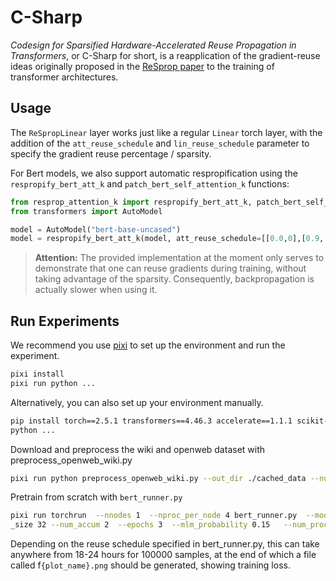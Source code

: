 # C-Sharp

*Codesign for Sparsified Hardware-Accelerated Reuse Propagation in Transformers*,
or C-Sharp for short,
is a reapplication of the gradient-reuse ideas originally proposed in the [ReSprop paper](https://openaccess.thecvf.com/content_CVPR_2020/papers/Goli_ReSprop_Reuse_Sparsified_Backpropagation_CVPR_2020_paper.pdf) to the training of transformer architectures.


## Usage
The `ReSpropLinear` layer works just like a regular `Linear` torch layer,
with the addition of the `att_reuse_schedule` and `lin_reuse_schedule` parameter to specify the gradient reuse percentage / sparsity.

For Bert models, we also support automatic respropification using the `respropify_bert_att_k` and `patch_bert_self_attention_k` functions:

```python
from resprop_attention_k import respropify_bert_att_k, patch_bert_self_attention_k
from transformers import AutoModel

model = AutoModel("bert-base-uncased")
model = respropify_bert_att_k(model, att_reuse_schedule=[[0.0,0],[0.9, 0.25]], lin_reuse_schedule=[[0.0,0],[0.9, 0.25]]) # Starts with no reuse, then switches to 90% reuse 25% of the way through training for both linear and attention layers
```

> **Attention:**
> The provided implementation at the moment only serves to demonstrate that one can reuse gradients during training, without taking advantage of the sparsity.
> Consequently, backpropagation is actually slower when using it.


## Run Experiments
We recommend you use [pixi](http://pixi.sh) to set up the environment and run the experiment.

```bash
pixi install
pixi run python ...
```

Alternatively, you can also set up your environment manually.

```bash
pip install torch==2.5.1 transformers==4.46.3 accelerate==1.1.1 scikit-learn==1.5.2 matplotlib==3.9.2 datasets==3.1.0 evaluate==0.4.3
python ...
```

Download and preprocess the wiki and openweb dataset with preprocess_openweb_wiki.py

```bash
pixi run python preprocess_openweb_wiki.py --out_dir ./cached_data --num_proc NUM_GPUS
```
Pretrain from scratch with `bert_runner.py`

```bash
pixi run torchrun  --nnodes 1  --nproc_per_node 4 bert_runner.py  --model_path ./semi_trained_bert  --output_dir ./large_att_6_8 --cache_dir ./training_data/  --batch
_size 32 --num_accum 2  --epochs 3  --mlm_probability 0.15   --num_proc 4 --max_steps 100000  --plot_name large_att_6_8  
```


Depending on the reuse schedule specified in bert_runner.py, this can take anywhere from 18-24 hours for 100000 samples,
at the end of which a file called f`{plot_name}.png` should be generated,
showing training loss. 
